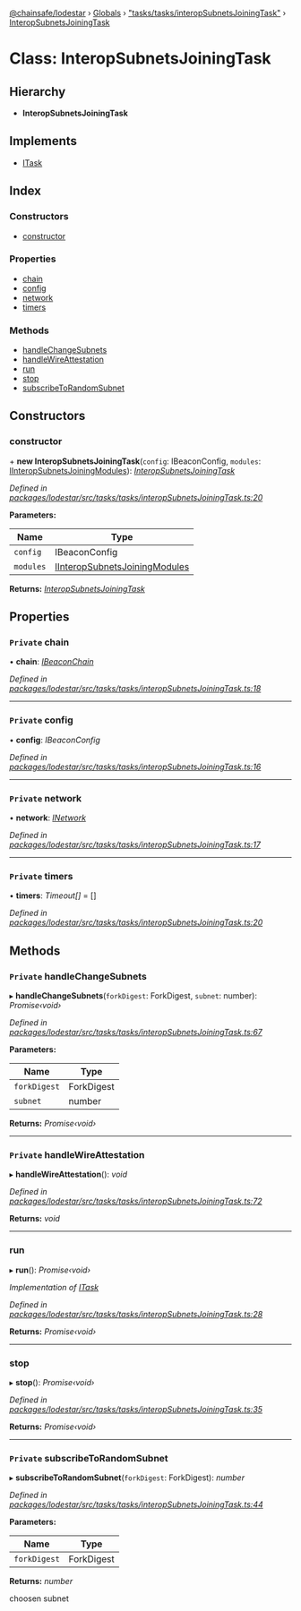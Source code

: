 [@chainsafe/lodestar](../README.md) › [Globals](../globals.md) › ["tasks/tasks/interopSubnetsJoiningTask"](../modules/_tasks_tasks_interopsubnetsjoiningtask_.md) › [InteropSubnetsJoiningTask](_tasks_tasks_interopsubnetsjoiningtask_.interopsubnetsjoiningtask.md)

# Class: InteropSubnetsJoiningTask

## Hierarchy

* **InteropSubnetsJoiningTask**

## Implements

* [ITask](../interfaces/_tasks_interface_.itask.md)

## Index

### Constructors

* [constructor](_tasks_tasks_interopsubnetsjoiningtask_.interopsubnetsjoiningtask.md#constructor)

### Properties

* [chain](_tasks_tasks_interopsubnetsjoiningtask_.interopsubnetsjoiningtask.md#private-chain)
* [config](_tasks_tasks_interopsubnetsjoiningtask_.interopsubnetsjoiningtask.md#private-config)
* [network](_tasks_tasks_interopsubnetsjoiningtask_.interopsubnetsjoiningtask.md#private-network)
* [timers](_tasks_tasks_interopsubnetsjoiningtask_.interopsubnetsjoiningtask.md#private-timers)

### Methods

* [handleChangeSubnets](_tasks_tasks_interopsubnetsjoiningtask_.interopsubnetsjoiningtask.md#private-handlechangesubnets)
* [handleWireAttestation](_tasks_tasks_interopsubnetsjoiningtask_.interopsubnetsjoiningtask.md#private-handlewireattestation)
* [run](_tasks_tasks_interopsubnetsjoiningtask_.interopsubnetsjoiningtask.md#run)
* [stop](_tasks_tasks_interopsubnetsjoiningtask_.interopsubnetsjoiningtask.md#stop)
* [subscribeToRandomSubnet](_tasks_tasks_interopsubnetsjoiningtask_.interopsubnetsjoiningtask.md#private-subscribetorandomsubnet)

## Constructors

###  constructor

\+ **new InteropSubnetsJoiningTask**(`config`: IBeaconConfig, `modules`: [IInteropSubnetsJoiningModules](../interfaces/_tasks_tasks_interopsubnetsjoiningtask_.iinteropsubnetsjoiningmodules.md)): *[InteropSubnetsJoiningTask](_tasks_tasks_interopsubnetsjoiningtask_.interopsubnetsjoiningtask.md)*

*Defined in [packages/lodestar/src/tasks/tasks/interopSubnetsJoiningTask.ts:20](https://github.com/ChainSafe/lodestar/blob/f536e8f/packages/lodestar/src/tasks/tasks/interopSubnetsJoiningTask.ts#L20)*

**Parameters:**

Name | Type |
------ | ------ |
`config` | IBeaconConfig |
`modules` | [IInteropSubnetsJoiningModules](../interfaces/_tasks_tasks_interopsubnetsjoiningtask_.iinteropsubnetsjoiningmodules.md) |

**Returns:** *[InteropSubnetsJoiningTask](_tasks_tasks_interopsubnetsjoiningtask_.interopsubnetsjoiningtask.md)*

## Properties

### `Private` chain

• **chain**: *[IBeaconChain](../interfaces/_chain_interface_.ibeaconchain.md)*

*Defined in [packages/lodestar/src/tasks/tasks/interopSubnetsJoiningTask.ts:18](https://github.com/ChainSafe/lodestar/blob/f536e8f/packages/lodestar/src/tasks/tasks/interopSubnetsJoiningTask.ts#L18)*

___

### `Private` config

• **config**: *IBeaconConfig*

*Defined in [packages/lodestar/src/tasks/tasks/interopSubnetsJoiningTask.ts:16](https://github.com/ChainSafe/lodestar/blob/f536e8f/packages/lodestar/src/tasks/tasks/interopSubnetsJoiningTask.ts#L16)*

___

### `Private` network

• **network**: *[INetwork](../interfaces/_network_interface_.inetwork.md)*

*Defined in [packages/lodestar/src/tasks/tasks/interopSubnetsJoiningTask.ts:17](https://github.com/ChainSafe/lodestar/blob/f536e8f/packages/lodestar/src/tasks/tasks/interopSubnetsJoiningTask.ts#L17)*

___

### `Private` timers

• **timers**: *Timeout[]* = []

*Defined in [packages/lodestar/src/tasks/tasks/interopSubnetsJoiningTask.ts:20](https://github.com/ChainSafe/lodestar/blob/f536e8f/packages/lodestar/src/tasks/tasks/interopSubnetsJoiningTask.ts#L20)*

## Methods

### `Private` handleChangeSubnets

▸ **handleChangeSubnets**(`forkDigest`: ForkDigest, `subnet`: number): *Promise‹void›*

*Defined in [packages/lodestar/src/tasks/tasks/interopSubnetsJoiningTask.ts:67](https://github.com/ChainSafe/lodestar/blob/f536e8f/packages/lodestar/src/tasks/tasks/interopSubnetsJoiningTask.ts#L67)*

**Parameters:**

Name | Type |
------ | ------ |
`forkDigest` | ForkDigest |
`subnet` | number |

**Returns:** *Promise‹void›*

___

### `Private` handleWireAttestation

▸ **handleWireAttestation**(): *void*

*Defined in [packages/lodestar/src/tasks/tasks/interopSubnetsJoiningTask.ts:72](https://github.com/ChainSafe/lodestar/blob/f536e8f/packages/lodestar/src/tasks/tasks/interopSubnetsJoiningTask.ts#L72)*

**Returns:** *void*

___

###  run

▸ **run**(): *Promise‹void›*

*Implementation of [ITask](../interfaces/_tasks_interface_.itask.md)*

*Defined in [packages/lodestar/src/tasks/tasks/interopSubnetsJoiningTask.ts:28](https://github.com/ChainSafe/lodestar/blob/f536e8f/packages/lodestar/src/tasks/tasks/interopSubnetsJoiningTask.ts#L28)*

**Returns:** *Promise‹void›*

___

###  stop

▸ **stop**(): *Promise‹void›*

*Defined in [packages/lodestar/src/tasks/tasks/interopSubnetsJoiningTask.ts:35](https://github.com/ChainSafe/lodestar/blob/f536e8f/packages/lodestar/src/tasks/tasks/interopSubnetsJoiningTask.ts#L35)*

**Returns:** *Promise‹void›*

___

### `Private` subscribeToRandomSubnet

▸ **subscribeToRandomSubnet**(`forkDigest`: ForkDigest): *number*

*Defined in [packages/lodestar/src/tasks/tasks/interopSubnetsJoiningTask.ts:44](https://github.com/ChainSafe/lodestar/blob/f536e8f/packages/lodestar/src/tasks/tasks/interopSubnetsJoiningTask.ts#L44)*

**Parameters:**

Name | Type |
------ | ------ |
`forkDigest` | ForkDigest |

**Returns:** *number*

choosen subnet
